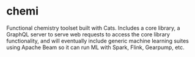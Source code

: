 chemi
=====

Functional chemistry toolset built with Cats.  Includes a core library, a GraphQL server to serve web requests to
access the core library functionality, and will eventually include generic machine learning suites using Apache
Beam so it can run ML with Spark, Flink, Gearpump, etc.